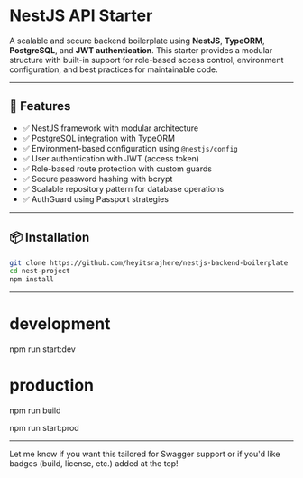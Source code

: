 # NestJS API Starter

A scalable and secure backend boilerplate using **NestJS**, **TypeORM**, **PostgreSQL**, and **JWT authentication**. This starter provides a modular structure with built-in support for role-based access control, environment configuration, and best practices for maintainable code.

---

## 🚀 Features

- ✅ NestJS framework with modular architecture  
- ✅ PostgreSQL integration with TypeORM  
- ✅ Environment-based configuration using `@nestjs/config`  
- ✅ User authentication with JWT (access token)  
- ✅ Role-based route protection with custom guards  
- ✅ Secure password hashing with bcrypt  
- ✅ Scalable repository pattern for database operations  
- ✅ AuthGuard using Passport strategies

---

## 📦 Installation

```bash
git clone https://github.com/heyitsrajhere/nestjs-backend-boilerplate
cd nest-project
npm install
```

---

# development
npm run start:dev

# production
npm run build

npm run start:prod

---

Let me know if you want this tailored for Swagger support or if you'd like badges (build, license, etc.) added at the top!
